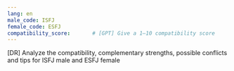 ```yaml
---
lang: en
male_code: ISFJ
female_code: ESFJ
compatibility_score:       # [GPT] Give a 1–10 compatibility score
---
```


[DR] Analyze the compatibility, complementary strengths, possible conflicts and tips for ISFJ male and ESFJ female

